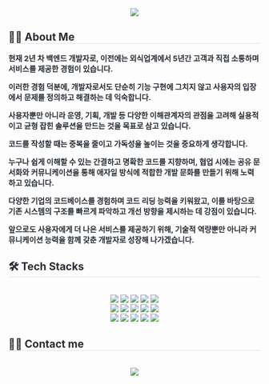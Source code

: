 <div align= "center">
    <img src="https://capsule-render.vercel.app/api?type=rounded&color=b1e7f2&height=120&text=Hello👋I'm%20Jaewook!&animation=fadeIn&fontColor=000000&fontSize=60" />
    </div>
    <div style="text-align: left;"> 
    <h2 style="border-bottom: 1px solid #d8dee4; color: #282d33;"> 👨‍💻 About Me </h2>  
    <div style="font-weight: 700; font-size: 15px; text-align: left; color: #282d33;"> 현재 2년 차 백엔드 개발자로, 이전에는 외식업계에서 5년간 고객과 직접
소통하며 서비스를 제공한 경험이 있습니다.

이러한 경험 덕분에, 개발자로서도 단순히 기능 구현에 그치지 않고 사용자의
입장에서 문제를 정의하고 해결하는 데 익숙합니다.

사용자뿐만 아니라 운영, 기획, 개발 등 다양한 이해관계자의 관점을 고려해
실용적이고 균형 잡힌 솔루션을 만드는 것을 목표로 삼고 있습니다.

코드를 작성할 때는 중복을 줄이고 가독성을 높이는 것을 중요하게 생각합니다.

누구나 쉽게 이해할 수 있는 간결하고 명확한 코드를 지향하며,
협업 시에는 공유 문서화와 커뮤니케이션을 통해 애자일 방식에 적합한
개발 문화를 만들기 위해 노력하고 있습니다.

다양한 기업의 코드베이스를 경험하며 코드 리딩 능력을 키워왔고, 이를 바탕으로 기존 시스템의 구조를 빠르게 파악하고 개선 방향을 제시하는 데 강점이 있습니다.

앞으로도 사용자에게 더 나은 서비스를 제공하기 위해, 기술적 역량뿐만 아니라
커뮤니케이션 능력을 함께 갖춘 개발자로 성장해 나가겠습니다.</div> 
    </div>
    <div style="text-align: left;">
    <h2 style="border-bottom: 1px solid #d8dee4; color: #282d33;"> 🛠️ Tech Stacks </h2> <br> 
    <div  align= "center"> <img src="https://img.shields.io/badge/Java-007396?style=flat-square&logo=Java&logoColor=white">
          <img src="https://img.shields.io/badge/Spring-6DB33F?style=flat-square&logo=Spring&logoColor=white">
          <img src="https://img.shields.io/badge/Javascript-F7DF1E?style=flat-square&logo=Javascript&logoColor=white">
          <img src="https://img.shields.io/badge/React-61DAFB?style=flat-square&logo=React&logoColor=white">
          <img src="https://img.shields.io/badge/Vue.js-4FC08D?style=flat-square&logo=Vue.js&logoColor=white">
          <br/><img src="https://img.shields.io/badge/HTML5-E34F26?style=flat-square&logo=HTML5&logoColor=white">
          <img src="https://img.shields.io/badge/jQuery-0769AD?style=flat-square&logo=jQuery&logoColor=white">
          <img src="https://img.shields.io/badge/CSS3-1572B6?style=flat-square&logo=CSS3&logoColor=white">
          <img src="https://img.shields.io/badge/MySQL-4479A1?style=flat-square&logo=MySQL&logoColor=white">
          <img src="https://img.shields.io/badge/Oracle-F80000?style=flat-square&logo=Oracle&logoColor=white">
          <br/><img src="https://img.shields.io/badge/Node.js-339933?style=flat-square&logo=Node.js&logoColor=white">
          <img src="https://img.shields.io/badge/Docker-2496ED?style=flat-square&logo=Docker&logoColor=white">
          <img src="https://img.shields.io/badge/Heroku-430098?style=flat-square&logo=Heroku&logoColor=white">
          <img src="https://img.shields.io/badge/Jenkins-D24939?style=flat-square&logo=Jenkins&logoColor=white">
          <img src="https://img.shields.io/badge/Git-F05032?style=flat-square&logo=Git&logoColor=white">
          <br/></div>
    </div>
    <div style="text-align: left;">
    <h2 style="border-bottom: 1px solid #d8dee4; color: #282d33;"> 🧑‍💻 Contact me </h2> <br> 
    <div align= "center"> <a href=mailto:jaewook0158@gmail.com> <img src="https://img.shields.io/badge/Gmail-EA4335?style=flat-square&logo=Gmail&logoColor=white&link=mailto:jaewook0158@gmail.com"> </a>
          </div>  <br> 
    <div align= "center">  </div> 
    </div>
    
